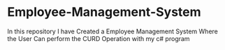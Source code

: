 # Employee-Management-System
In this repository I have Created a Employee Management System 
Where the User Can perform the CURD Operation with my c# program
